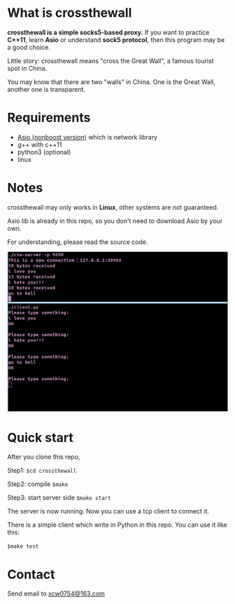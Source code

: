 # What is crossthewall

**crossthewall is a simple socks5-based proxy.** If you want to practice **C++11**, learn **Asio** or understand **sock5 protocol**, then this program may be a good choice.

Little story: crossthewall means "cross the Great Wall", a famous tourist spot in China. 

You may know that there are two "walls" in China. One is the Great Wall, another one is transparent.


# Requirements

- [Asio (nonboost version)](https://github.com/chriskohlhoff/asio) which is network library
- g++ with c++11
- python3 (optional)
- linux

# Notes

crossthewall may only works in **Linux**, other systems are not guaranteed. 

Asio lib is already in this repo, so you don't need to download Asio by your own.

For understanding, please read the source code. 

![image](https://github.com/xcw0754/crossthewall/blob/master/pics/first_version.png)


# Quick start

After you clone this repo, 

Step1:
`$cd crossthewall`

Step2:  compile
`$make`

Step3:  start server side
`$make start`

The server is now running. Now you can use a tcp client to connect it. 

There is a simple client which write in Python in this repo. You can use it like this:

`$make test`

# Contact

Send email to xcw0754@163.com
